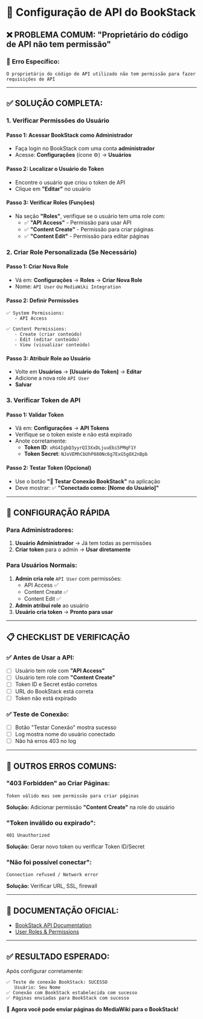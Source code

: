 # 🔧 Configuração de API do BookStack

## ❌ **PROBLEMA COMUM: "Proprietário do código de API não tem permissão"**

### 🚨 **Erro Específico:**
```
O proprietário do código de API utilizado não tem permissão para fazer requisições de API
```

---

## ✅ **SOLUÇÃO COMPLETA:**

### **1. Verificar Permissões do Usuário**

#### **Passo 1: Acessar BookStack como Administrador**
- Faça login no BookStack com uma conta **administrador**
- Acesse: **Configurações** (ícone ⚙️) → **Usuários**

#### **Passo 2: Localizar o Usuário do Token**
- Encontre o usuário que criou o token de API
- Clique em **"Editar"** no usuário

#### **Passo 3: Verificar Roles (Funções)**
- Na seção **"Roles"**, verifique se o usuário tem uma role com:
  - ✅ **"API Access"** - Permissão para usar API
  - ✅ **"Content Create"** - Permissão para criar páginas
  - ✅ **"Content Edit"** - Permissão para editar páginas

### **2. Criar Role Personalizada (Se Necessário)**

#### **Passo 1: Criar Nova Role**
- Vá em: **Configurações** → **Roles** → **Criar Nova Role**
- Nome: `API User` ou `MediaWiki Integration`

#### **Passo 2: Definir Permissões**
```
✅ System Permissions:
   - API Access

✅ Content Permissions:
   - Create (criar conteúdo)
   - Edit (editar conteúdo)  
   - View (visualizar conteúdo)
```

#### **Passo 3: Atribuir Role ao Usuário**
- Volte em **Usuários** → **[Usuário do Token]** → **Editar**
- Adicione a nova role `API User`
- **Salvar**

### **3. Verificar Token de API**

#### **Passo 1: Validar Token**
- Vá em: **Configurações** → **API Tokens**
- Verifique se o token existe e não está expirado
- Anote corretamente:
  - **Token ID**: `xRG4IgbQ3yyrQI3XxDLjuuEbi5PMqF1Y`
  - **Token Secret**: `NJoVEMhCbUhP880Nc6g7ExG5gOX2nBpb`

#### **Passo 2: Testar Token (Opcional)**
- Use o botão **"🔗 Testar Conexão BookStack"** na aplicação
- Deve mostrar: ✅ **"Conectado como: [Nome do Usuário]"**

---

## 🎯 **CONFIGURAÇÃO RÁPIDA**

### **Para Administradores:**
1. **Usuário Administrador** → Já tem todas as permissões
2. **Criar token** para o admin → **Usar diretamente**

### **Para Usuários Normais:**
1. **Admin cria role** `API User` com permissões:
   - API Access ✅
   - Content Create ✅
   - Content Edit ✅
2. **Admin atribui role** ao usuário
3. **Usuário cria token** → **Pronto para usar**

---

## 📋 **CHECKLIST DE VERIFICAÇÃO**

### ✅ **Antes de Usar a API:**
- [ ] Usuário tem role com **"API Access"**
- [ ] Usuário tem role com **"Content Create"**
- [ ] Token ID e Secret estão corretos
- [ ] URL do BookStack está correta
- [ ] Token não está expirado

### ✅ **Teste de Conexão:**
- [ ] Botão "Testar Conexão" mostra sucesso
- [ ] Log mostra nome do usuário conectado
- [ ] Não há erros 403 no log

---

## 🚨 **OUTROS ERROS COMUNS:**

### **"403 Forbidden" ao Criar Páginas:**
```
Token válido mas sem permissão para criar páginas
```
**Solução:** Adicionar permissão **"Content Create"** na role do usuário

### **"Token inválido ou expirado":**
```
401 Unauthorized
```
**Solução:** Gerar novo token ou verificar Token ID/Secret

### **"Não foi possível conectar":**
```
Connection refused / Network error
```
**Solução:** Verificar URL, SSL, firewall

---

## 📖 **DOCUMENTAÇÃO OFICIAL:**

- [BookStack API Documentation](https://www.bookstackapp.com/docs/admin/api/)
- [User Roles & Permissions](https://www.bookstackapp.com/docs/admin/user-roles/)

---

## ✅ **RESULTADO ESPERADO:**

Após configurar corretamente:
```
✅ Teste de conexão BookStack: SUCESSO
   Usuário: Seu Nome
✅ Conexão com BookStack estabelecida com sucesso
✅ Páginas enviadas para BookStack com sucesso
```

🎉 **Agora você pode enviar páginas do MediaWiki para o BookStack!**
